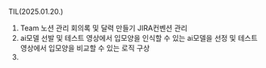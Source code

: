 TIL(2025.01.20.)

1. Team 노션 관리
   회의록 및 달력 만들기
   JIRA컨벤션 관리
2. ai모델 선발 및 테스트
   영상에서 입모양을 인식할 수 있는 ai모델을 선정 및 테스트
   영상에서 입모양을 비교할 수 있는 로직 구상
3.
